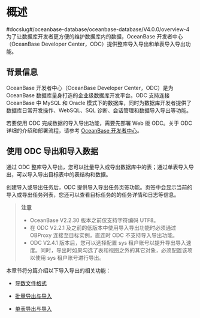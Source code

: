 # 概述
#docslug#/oceanbase-database/oceanbase-database/V4.0.0/overview-4
为了让数据库开发者更方便的维护数据库内的数据，OceanBase 开发者中心（OceanBase Developer Center，ODC）提供整库导入导出和单表导入导出功能。

## 背景信息

OceanBase 开发者中心（OceanBase Developer Center，ODC）是为 OceanBase 数据库量身打造的企业级数据库开发平台。ODC 支持连接 OceanBase 中 MySQL 和 Oracle 模式下的数据库，同时为数据库开发者提供了数据库日常开发操作、WebSQL、SQL 诊断、会话管理和数据导入导出等功能。

若要使用 ODC 完成数据的导入导出功能，需要先部署 Web 版 ODC。关于 ODC 详细的介绍和部署流程，请参考 [OceanBase 开发者中心](https://open.oceanbase.com/docs/odc-cn/V3.2.2/10000000000014276)。

## 使用 ODC 导出和导入数据

通过 ODC 整库导入导出，您可以批量导入或导出数据库中的表；通过单表导入导出，可以导入导出目标表中的表结构和数据。

创建导入或导出任务后，ODC 提供导入导出任务页签功能。页签中会显示当前的导入或导出任务列表，您还可以查看目标任务的的任务详情和日志等信息。

>**注意**
>
>* OceanBase V2.2.30 版本之前仅支持字符编码 UTF8。
>* 在 ODC V2.2.1 及之前的低版本中使用导入导出功能时必须通过 OBProxy 连接至目标实例，直连时 ODC 不支持导入导出功能。
>* ODC V2.4.1 版本后，您可以选择配置 sys 租户账号以提升导出导入速度。同时，导出时如果勾选了表和视图之外的其它对象，必须配置该项以使用 sys 租户账号进行导出。

本章节将分篇介绍以下导入导出的相关功能：

* [导数文件格式](../3.exporting-and-importing-data-using-odc/2.derivative-file-format.md)

* [批量导出与导入](../3.exporting-and-importing-data-using-odc/3.batch-export-and-import.md)

* [单表导出与导入](../3.exporting-and-importing-data-using-odc/4.single-table-export-and-import.md)

